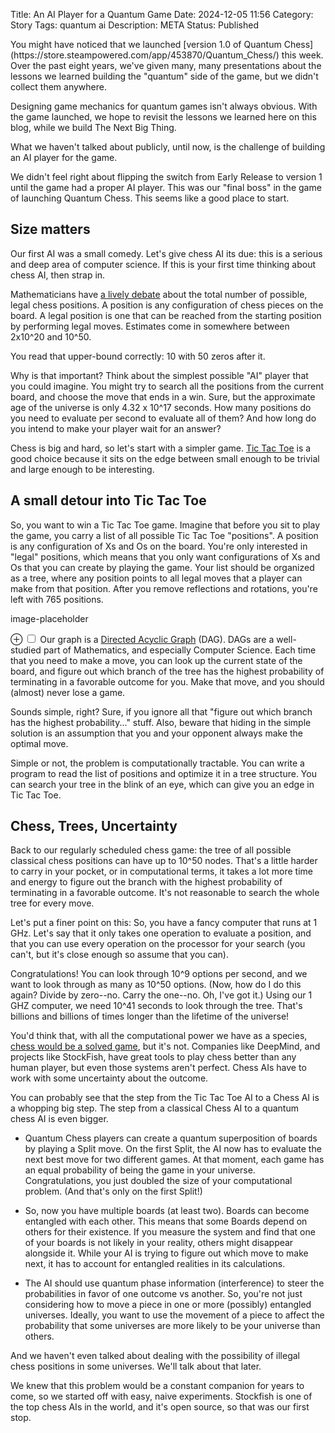 Title: An AI Player for a Quantum Game
Date: 2024-12-05 11:56
Category: Story
Tags: quantum ai
Description: META
Status: Published

<section markdown="1">
You might have noticed that we launched [version 1.0 of Quantum Chess](https://store.steampowered.com/app/453870/Quantum_Chess/) this week. Over the past eight years, we've given many, many presentations about the lessons we learned building the "quantum" side of the game, but we didn't collect them anywhere.

Designing game mechanics for quantum games isn't always obvious. With the game launched, we hope to revisit the lessons we learned here on this blog, while we build The Next Big Thing.

What we haven't talked about publicly, until now, is the challenge of building an AI player for the game.

We didn't feel right about flipping the switch from Early Release to version 1 until the game had a proper AI player. This was our "final boss" in the game of launching Quantum Chess. This seems like a good place to start.

## Size matters

Our first AI was a small comedy. Let's give chess AI its due: this is a serious and deep area of computer science. If this is your first time thinking about chess AI, then strap in.

Mathematicians have [a lively debate](https://en.wikipedia.org/wiki/Solving_chess#The_complexity_of_chess) about the total number of possible, legal chess positions. A position is any configuration of chess pieces on the board. A legal position is one that can be reached from the starting position by performing legal moves. Estimates come in somewhere between 2x10^20 and 10^50.

You read that upper-bound correctly: 10 with 50 zeros after it.

Why is that important? Think about the simplest possible "AI" player that you could imagine. You might try to search all the positions from the current board, and choose the move that ends in a win. Sure, but the approximate age of the universe is only 4.32 x 10^17 seconds. How many positions do you need to evaluate per second to evaluate all of them? And how long do you intend to make your player wait for an answer?

Chess is big and hard, so let's start with a simpler game. [Tic Tac Toe](https://en.wikipedia.org/wiki/Tic-tac-toe#Gameplay) is a good choice because it sits on the edge between small enough to be trivial and large enough to be interesting.

## A small detour into Tic Tac Toe

So, you want to win a Tic Tac Toe game. Imagine that before you sit to play the game, you carry a list of all possible Tic Tac Toe "positions". A position is any configuration of Xs and Os on the board. You're only interested in "legal" positions, which means that you only want configurations of Xs and Os that you can create by playing the game. Your list should be organized as a tree, where any position points to all legal moves that a player can make from that position. After you remove reflections and rotations, you're left with 765 positions.

image-placeholder

<label for="mn-graph" class="margin-toggle">&#8853;</label>
<input type="checkbox" id="mn-graph" class="margin-toggle"/>
<span class="marginnote">
Our graph is a [Directed Acyclic Graph](https://en.wikipedia.org/wiki/Directed_acyclic_graph) (DAG). DAGs are a well-studied part of Mathematics, and especially Computer Science.</sidebar>
</span>
Each time that you need to make a move, you can look up the current state of the board, and figure out which branch of the tree has the highest probability of terminating in a favorable outcome for you. Make that move, and you should (almost) never lose a game.

Sounds simple, right? Sure, if you ignore all that "figure out which branch has the highest probability..." stuff. Also, beware that hiding in the simple solution is an assumption that you and your opponent always make the optimal move.

Simple or not, the problem is computationally tractable. You can write a program to read the list of positions and optimize it in a tree structure. You can search your tree in the blink of an eye, which can give you an edge in Tic Tac Toe.

## Chess, Trees, Uncertainty

Back to our regularly scheduled chess game: the tree of all possible classical chess positions can have up to 10^50 nodes. That's a little harder to carry in your pocket, or in computational terms, it takes a lot more time and energy to figure out the branch with the highest probability of terminating in a favorable outcome. It's not reasonable to search the whole tree for every move.

Let's put a finer point on this: So, you have a fancy computer that runs at 1 GHz. Let's say that it only takes one operation to evaluate a position, and that you can use every operation on the processor for your search (you can't, but it's close enough so assume that you can).

Congratulations! You can look through 10^9 options per second, and we want to look through as many as 10^50 options. (Now, how do I do this again? Divide by zero--no. Carry the one--no. Oh, I've got it.) Using our 1 GHZ computer, we need 10^41 seconds to look through the tree. That's billions and billions of times longer than the lifetime of the universe!

You'd think that, with all the computational power we have as a species, [chess would be a solved game](https://x.com/elonmusk/status/1789745303806980448?ref_src=twsrc%5Etfw), but it's not. Companies like DeepMind, and projects like StockFish, have great tools to play chess better than any human player, but even those systems aren't perfect. Chess AIs have to work with some uncertainty about the outcome.

You can probably see that the step from the Tic Tac Toe AI to a Chess AI is a whopping big step. The step from a classical Chess AI to a quantum chess AI is even bigger.

-   Quantum Chess players can create a quantum superposition of boards by playing a Split move. On the first Split, the AI now has to evaluate the next best move for two different games. At that moment, each game has an equal probability of being the game in your universe. Congratulations, you just doubled the size of your computational problem. (And that's only on the first Split!)

-   So, now you have multiple boards (at least two). Boards can become entangled with each other. This means that some Boards depend on others for their existence. If you measure the system and find that one of your boards is not likely in your reality, others might disappear alongside it. While your AI is trying to figure out which move to make next, it has to account for entangled realities in its calculations.

-   The AI should use quantum phase information (interference) to steer the probabilities in favor of one outcome vs another. So, you're not just considering how to move a piece in one or more (possibly) entangled universes. Ideally, you want to use the movement of a piece to affect the probability that some universes are more likely to be your universe than others.

And we haven't even talked about dealing with the possibility of illegal chess positions in some universes. We'll talk about that later.

We knew that this problem would be a constant companion for years to come, so we started off with easy, naive experiments. Stockfish is one of the top chess AIs in the world, and it's open source, so that was our first stop.
</section>

